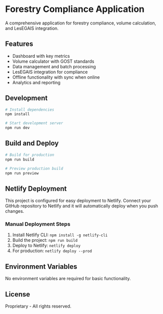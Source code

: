 # Forestry Compliance Application

A comprehensive application for forestry compliance, volume calculation, and LesEGAIS integration.

## Features

- Dashboard with key metrics
- Volume calculator with GOST standards
- Data management and batch processing
- LesEGAIS integration for compliance
- Offline functionality with sync when online
- Analytics and reporting

## Development

```bash
# Install dependencies
npm install

# Start development server
npm run dev
```

## Build and Deploy

```bash
# Build for production
npm run build

# Preview production build
npm run preview
```

## Netlify Deployment

This project is configured for easy deployment to Netlify. Connect your GitHub repository to Netlify and it will automatically deploy when you push changes.

### Manual Deployment Steps

1. Install Netlify CLI: `npm install -g netlify-cli`
2. Build the project: `npm run build`
3. Deploy to Netlify: `netlify deploy`
4. For production: `netlify deploy --prod`

## Environment Variables

No environment variables are required for basic functionality.

## License

Proprietary - All rights reserved.
